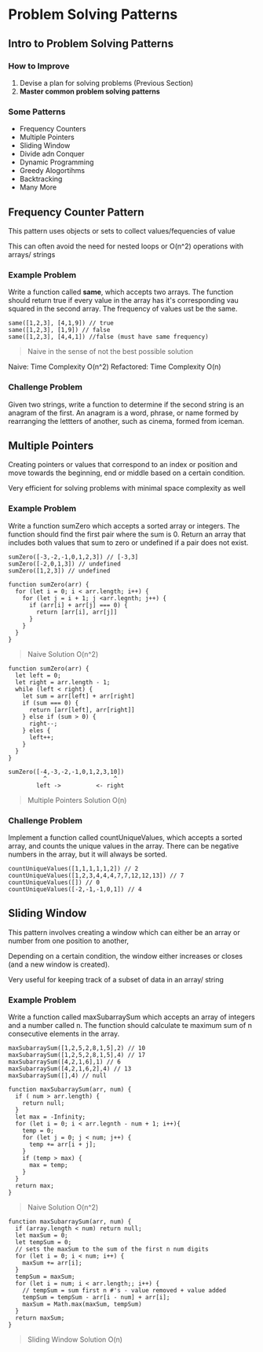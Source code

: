 # Problem Solving Patterns

## Intro to Problem Solving Patterns

### How to Improve

1. Devise a plan for solving problems (Previous Section)
2. **Master common problem solving patterns**

### Some Patterns

- Frequency Counters
- Multiple Pointers
- Sliding Window
- Divide adn Conquer
- Dynamic Programming
- Greedy Alogortihms
- Backtracking
- Many More

## Frequency Counter Pattern

This pattern uses objects or sets to collect values/fequencies of value

This can often avoid the need for nested loops or O(n^2) operations with arrays/ strings

### Example Problem

Write a function called **same**, which accepts two arrays. The function should return true if every value in the array has it's corresponding vau squared in the second array. The frequency of values ust be the same.

```
same([1,2,3], [4,1,9]) // true
same([1,2,3], [1,9]) // false
same([1,2,3], [4,4,1]) //false (must have same frequency)
```

> Naive in the sense of not the best possible solution

Naive: Time Complexity O(n^2)
Refactored: Time Complexity O(n)

### Challenge Problem

Given two strings, write a function to determine if the second string is an anagram of the first. An anagram is a word, phrase, or name formed by rearranging the lettters of another, such as cinema, formed from iceman.

## Multiple Pointers

Creating pointers or values that correspond to an index or position and move towards the beginning, end or middle based on a certain condition.

Very efficient for solving problems with minimal space complexity as well

### Example Problem

Write a function sumZero which accepts a sorted array or integers. The function should find the first pair where the sum is 0. Return an array that includes both values that sum to zero or undefined if a pair does not exist.

```
sumZero([-3,-2,-1,0,1,2,3]) // [-3,3]
sumZero([-2,0,1,3]) // undefined
sumZero([1,2,3]) // undefined
```

```
function sumZero(arr) {
  for (let i = 0; i < arr.length; i++) {
    for (let j = i + 1; j <arr.legnth; j++) {
      if (arr[i] + arr[j] === 0) {
        return [arr[i], arr[j]]
      }
    }
  }
}
```

> Naive Solution O(n^2)

```
function sumZero(arr) {
  let left = 0;
  let right = arr.length - 1;
  while (left < right) {
    let sum = arr[left] + arr[right]
    if (sum === 0) {
      return [arr[left], arr[right]]
    } else if (sum > 0) {
      right--;
    } eles {
      left++;
    }
  }
}
```

```
sumZero([-4,-3,-2,-1,0,1,2,3,10])
          ^                   ^
        left ->          <- right
```

> Multiple Pointers Solution O(n)

### Challenge Problem

Implement a function called countUniqueValues, which accepts a sorted array, and counts the unique values in the array. There can be negative numbers in the array, but it will always be sorted.

```
countUniqueValues([1,1,1,1,1,2]) // 2
countUniqueValues([1,2,3,4,4,4,7,7,12,12,13]) // 7
countUniqueValues([]) // 0
countUniqueValues([-2,-1,-1,0,1]) // 4
```

## Sliding Window

This pattern involves creating a window which can either be an array or number from one position to another,

Depending on a certain condition, the window either increases or closes (and a new window is created).

Very useful for keeping track of a subset of data in an array/ string

### Example Problem

Write a function called maxSubarraySum which accepts an array of integers and a number called n. The function should calculate te maximum sum of n consecutive elements in the array.

```
maxSubarraySum([1,2,5,2,8,1,5],2) // 10
maxSubarraySum([1,2,5,2,8,1,5],4) // 17
maxSubarraySum([4,2,1,6],1) // 6
maxSubarraySum([4,2,1,6,2],4) // 13
maxSubarraySum([],4) // null
```

```
function maxSubarraySum(arr, num) {
  if ( num > arr.length) {
    return null;
  }
  let max = -Infinity;
  for (let i = 0; i < arr.legnth - num + 1; i++){
    temp = 0;
    for (let j = 0; j < num; j++) {
      temp += arr[i + j];
    }
    if (temp > max) {
      max = temp;
    }
  }
  return max;
}
```

> Naive Solution O(n^2)

```
function maxSubarraySum(arr, num) {
  if (array.length < num) return null;
  let maxSum = 0;
  let tempSum = 0;
  // sets the maxSum to the sum of the first n num digits
  for (let i = 0; i < num; i++) {
    maxSum += arr[i];
  }
  tempSum = maxSum;
  for (let i = num; i < arr.length;; i++) {
    // tempSum = sum first n #'s - value removed + value added
    tempSum = tempSum - arr[i - num] + arr[i];
    maxSum = Math.max(maxSum, tempSum)
  }
  return maxSum;
}
```

> Sliding Window Solution O(n)
